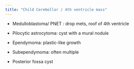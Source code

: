 ```yaml
---
title: "Child Cerebellar / 4th ventricle mass"
---
```

- Medulloblastoma/ PNET : drop mets, roof of 4th ventricle

- Pilocytic astrocytoma: cyst with a mural nodule

- Ependymoma: plastic-like growth

- Subependymoma: often multiple

- Posterior fossa cyst

